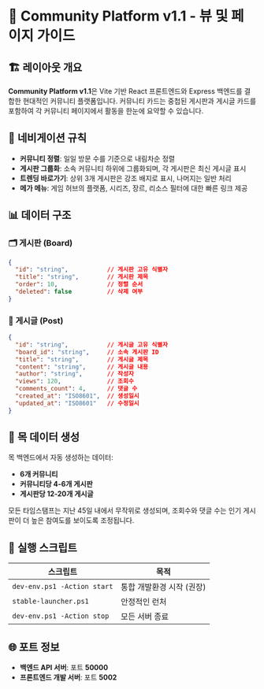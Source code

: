 # 📄 Community Platform v1.1 - 뷰 및 페이지 가이드

## 🏗️ **레이아웃 개요**
**Community Platform v1.1**은 Vite 기반 React 프론트엔드와 Express 백엔드를 결합한 현대적인 커뮤니티 플랫폼입니다. 커뮤니티 카드는 중첩된 게시판과 게시글 카드를 포함하여 각 커뮤니티 페이지에서 활동을 한눈에 요약할 수 있습니다.

## 🧭 **네비게이션 규칙**
- **커뮤니티 정렬**: 일일 방문 수를 기준으로 내림차순 정렬
- **게시판 그룹화**: 소속 커뮤니티 하위에 그룹화되며, 각 게시판은 최신 게시글 표시
- **트렌딩 바로가기**: 상위 3개 게시판은 강조 배지로 표시, 나머지는 일반 처리
- **메가 메뉴**: 게임 허브의 플랫폼, 시리즈, 장르, 리소스 필터에 대한 빠른 링크 제공

## 📊 **데이터 구조**

### 🗂️ **게시판 (Board)**
```json
{
  "id": "string",           // 게시판 고유 식별자
  "title": "string",        // 게시판 제목
  "order": 10,              // 정렬 순서
  "deleted": false          // 삭제 여부
}
```

### 📝 **게시글 (Post)**
```json
{
  "id": "string",           // 게시글 고유 식별자
  "board_id": "string",     // 소속 게시판 ID
  "title": "string",        // 게시글 제목
  "content": "string",      // 게시글 내용
  "author": "string",       // 작성자
  "views": 120,             // 조회수
  "comments_count": 4,      // 댓글 수
  "created_at": "ISO8601",  // 생성일시
  "updated_at": "ISO8601"   // 수정일시
}
```

## 🎲 **목 데이터 생성**
목 백엔드에서 자동 생성하는 데이터:
- **6개 커뮤니티**
- **커뮤니티당 4-6개 게시판**
- **게시판당 12-20개 게시글**

모든 타임스탬프는 지난 45일 내에서 무작위로 생성되며, 조회수와 댓글 수는 인기 게시판이 더 높은 참여도를 보이도록 조정됩니다.

## 🚀 **실행 스크립트**
| 스크립트 | 목적 |
| --- | --- |
| `dev-env.ps1 -Action start` | 통합 개발환경 시작 (권장) |
| `stable-launcher.ps1` | 안정적인 런처 |
| `dev-env.ps1 -Action stop` | 모든 서버 종료 |

## 🌐 **포트 정보**
- **백엔드 API 서버**: 포트 **50000**
- **프론트엔드 개발 서버**: 포트 **5002**
